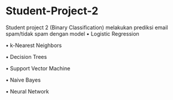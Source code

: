 # Student-Project-2

Student project 2 (Binary Classification) 
melakukan prediksi email spam/tidak spam dengan model
• Logistic Regression

• k-Nearest Neighbors

• Decision Trees

• Support Vector Machine

• Naive Bayes

• Neural Network
